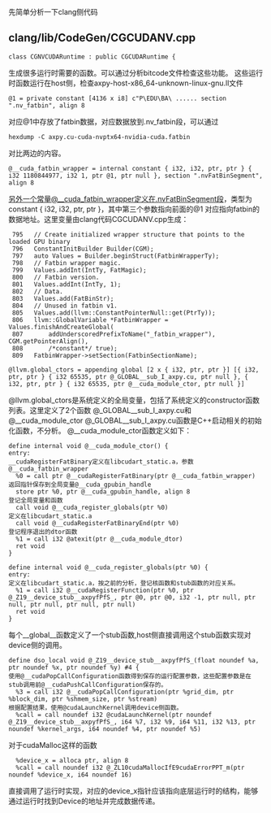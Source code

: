 先简单分析一下clang侧代码
## clang/lib/CodeGen/CGCUDANV.cpp
```
class CGNVCUDARuntime : public CGCUDARuntime {
```
生成很多运行时需要的函数。可以通过分析bitcode文件检查这些功能。
这些运行时函数运行在host侧，检查axpy-host-x86_64-unknown-linux-gnu.ll文件
```
@1 = private constant [4136 x i8] c"P\EDU\BA\ ...... section ".nv_fatbin", align 8
```
对应@1中存放了fatbin数据，对应数据放到.nv_fatbin段，可以通过
```
hexdump -C axpy.cu-cuda-nvptx64-nvidia-cuda.fatbin
```
对比两边的内容。
```
@__cuda_fatbin_wrapper = internal constant { i32, i32, ptr, ptr } { i32 1180844977, i32 1, ptr @1, ptr null }, section ".nvFatBinSegment", align 8
```
另外一个常量@__cuda_fatbin_wrapper定义在.nvFatBinSegment段，类型为constant { i32, i32, ptr, ptr }，其中第三个参数指向前面的@1
对应指向fatbin的数据地址。这里变量由clang代码CGCUDANV.cpp生成：
```
 795   // Create initialized wrapper structure that points to the loaded GPU binary
 796   ConstantInitBuilder Builder(CGM);
 797   auto Values = Builder.beginStruct(FatbinWrapperTy);
 798   // Fatbin wrapper magic.
 799   Values.addInt(IntTy, FatMagic);
 800   // Fatbin version.
 801   Values.addInt(IntTy, 1);
 802   // Data.
 803   Values.add(FatBinStr);
 804   // Unused in fatbin v1.
 805   Values.add(llvm::ConstantPointerNull::get(PtrTy));
 806   llvm::GlobalVariable *FatbinWrapper = Values.finishAndCreateGlobal(
 807       addUnderscoredPrefixToName("_fatbin_wrapper"), CGM.getPointerAlign(),
 808       /*constant*/ true);
 809   FatbinWrapper->setSection(FatbinSectionName);
```
```
@llvm.global_ctors = appending global [2 x { i32, ptr, ptr }] [{ i32, ptr, ptr } { i32 65535, ptr @_GLOBAL__sub_I_axpy.cu, ptr null }, { i32, ptr, ptr } { i32 65535, ptr @__cuda_module_ctor, ptr null }]
```
@llvm.global_ctors是系统定义的全局变量，包括了系统定义的constructor函数列表。这里定义了2个函数
@_GLOBAL__sub_I_axpy.cu和@__cuda_module_ctor
@_GLOBAL__sub_I_axpy.cu函数是C++启动相关的初始化函数，不分析。
@__cuda_module_ctor函数定义如下：
```
define internal void @__cuda_module_ctor() {
entry:
__cudaRegisterFatBinary定义在libcudart_static.a，参数@__cuda_fatbin_wrapper
  %0 = call ptr @__cudaRegisterFatBinary(ptr @__cuda_fatbin_wrapper)
返回指针保存到全局变量@__cuda_gpubin_handle
  store ptr %0, ptr @__cuda_gpubin_handle, align 8
登记全局变量和函数
  call void @__cuda_register_globals(ptr %0)
定义在libcudart_static.a
  call void @__cudaRegisterFatBinaryEnd(ptr %0)
登记程序退出的dtor函数
  %1 = call i32 @atexit(ptr @__cuda_module_dtor)
  ret void
}
```
```
define internal void @__cuda_register_globals(ptr %0) {
entry:
定义在libcudart_static.a，按之前的分析，登记核函数和stub函数的对应关系。
  %1 = call i32 @__cudaRegisterFunction(ptr %0, ptr @_Z19__device_stub__axpyfPfS_, ptr @0, ptr @0, i32 -1, ptr null, ptr null, ptr null, ptr null, ptr null)
  ret void
}
```
每个__global__函数定义了一个stub函数,host侧直接调用这个stub函数实现对device侧的调用。
```
define dso_local void @_Z19__device_stub__axpyfPfS_(float noundef %a, ptr noundef %x, ptr noundef %y) #4 {
使用@__cudaPopCallConfiguration函数得到保存的运行配置参数，这些配置参数是在stub调用前@__cudaPushCallConfiguration保存的。
  %3 = call i32 @__cudaPopCallConfiguration(ptr %grid_dim, ptr %block_dim, ptr %shmem_size, ptr %stream)
根据配置结果，使用@cudaLaunchKernel调用device侧函数。
  %call = call noundef i32 @cudaLaunchKernel(ptr noundef @_Z19__device_stub__axpyfPfS_, i64 %7, i32 %9, i64 %11, i32 %13, ptr noundef %kernel_args, i64 noundef %4, ptr noundef %5)
```
对于cudaMalloc这样的函数
```
  %device_x = alloca ptr, align 8
  %call = call noundef i32 @_ZL10cudaMallocIfE9cudaErrorPPT_m(ptr noundef %device_x, i64 noundef 16)
```
直接调用了运行时实现，对应的device_x指针应该指向底层运行时的结构，能够通过运行时找到Device的地址并完成数据传递。






